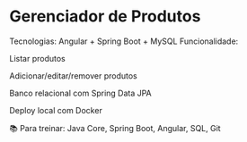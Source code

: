 # Gerenciador de Produtos

Tecnologias: Angular + Spring Boot + MySQL
Funcionalidade:

Listar produtos

Adicionar/editar/remover produtos

Banco relacional com Spring Data JPA

Deploy local com Docker

📚 Para treinar: Java Core, Spring Boot, Angular, SQL, Git
